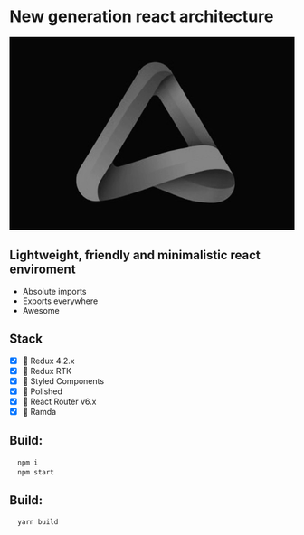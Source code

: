 # New generation react architecture

![](src/assets/logo.png)

## Lightweight, friendly and minimalistic react enviroment

- Absolute imports
- Exports everywhere
- Awesome

## Stack

- [x] :hocho: Redux 4.2.x
- [x] :hocho: Redux RTK
- [x] :hocho: Styled Components
- [x] :hocho: Polished
- [x] :hocho: React Router v6.x
- [x] :hocho: Ramda

## Build:

```bash
  npm i
  npm start
```

## Build:

```bash
  yarn build
```
